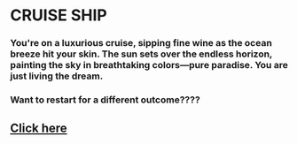 # CRUISE SHIP

### You're on a luxurious cruise, sipping fine wine as the ocean breeze hit your skin. The sun sets over the endless horizon, painting the sky in breathtaking colors—pure paradise. You are just living the dream.

### Want to restart for a different outcome????
## [Click here](../start.md)
